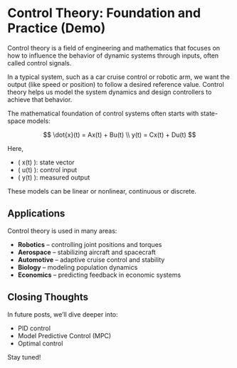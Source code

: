 <!-- image: https://andngdtudk.github.io/images/control-room.webp -->

# Control Theory: Foundation and Practice (Demo)

Control theory is a field of engineering and mathematics that focuses on how to influence the behavior of dynamic systems through inputs, often called control signals.

In a typical system, such as a car cruise control or robotic arm, we want the output (like speed or position) to follow a desired reference value. Control theory helps us model the system dynamics and design controllers to achieve that behavior.

The mathematical foundation of control systems often starts with state-space models:

$$
\dot{x}(t) = Ax(t) + Bu(t) \\
y(t) = Cx(t) + Du(t)
$$

Here,  
- \( x(t) \): state vector  
- \( u(t) \): control input  
- \( y(t) \): measured output

These models can be linear or nonlinear, continuous or discrete.

## Applications

Control theory is used in many areas:

- **Robotics** – controlling joint positions and torques  
- **Aerospace** – stabilizing aircraft and spacecraft  
- **Automotive** – adaptive cruise control and stability  
- **Biology** – modeling population dynamics  
- **Economics** – predicting feedback in economic systems  

## Closing Thoughts

In future posts, we’ll dive deeper into:
- PID control  
- Model Predictive Control (MPC)  
- Optimal control  

Stay tuned!
